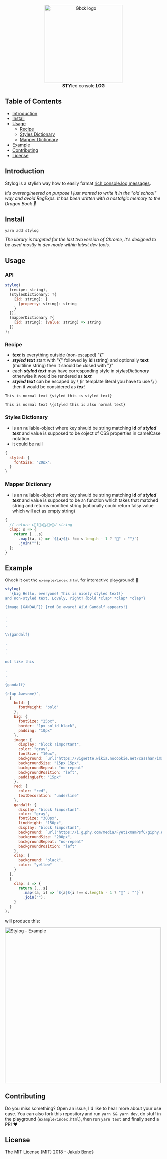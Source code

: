 <div align="center">
 <img src="https://user-images.githubusercontent.com/8135252/40784109-ea8d13c8-64e4-11e8-87aa-5ac3b4f27c02.png" alt="Gbck logo" title="Gbck" height="250" />

<div><strong>STY</strong>led console.<strong>LOG</strong></div>
</div>

## Table of Contents

* [Introduction](#introduction)
* [Install](#install)
* [Usage](#usage)
  * [Recipe](#recipe)
  * [Styles Dictionary](#styles-dictionary)
  * [Mapper Dictionary](#mapper-dictionary)
* [Example](#example)
* [Contributing](#contributing)
* [License](#license)

## Introduction

Stylog is a stylish way how to easily format [rich console.log messages](https://developers.google.com/web/tools/chrome-devtools/console/console-write#styling_console_output_with_css).

_It's overengineered on purpose I just wanted to write it in the "old school" way and avoid RegExps. It has been written with a nostalgic memory to the Dragon Book 🐲_

## Install

`yarn add stylog`

_The library is targeted for the last two version of Chrome, it's designed to be used mostly in dev mode within latest dev tools._

## Usage

### API

```js
stylog(
  (recipe: string),
  (stylesDictionary: ?{
    [id: string]: {
      [property: string]: string
    }
  }),
  (mapperDictionary ?{
    [id: string]: (value: string) => string
  })
);
```

### Recipe

* **_text_** is everything outside (non-escaped) "**{**"
* **_styled text_** start with "**{**" followed by **id** (string) and optionally **text** (multiline string) then it should be closed with "**}**"
* each **_styled text_** may have corresponding style in _stylesDictionary_ otherwise it would be rendered as **_text_**
* **_styled text_** can be escaped by \ (in template literal you have to use \\\ ) then it would be considered as **_text_**

```
This is normal text {styled this is styled text}
```

```
This is normal text \{styled this is also normal text}
```

### Styles Dictionary

* is an nullable-object where key should be string matching **id** of **_styled text_** and value is supposed to be object of CSS properties in camelCase notation.
* it could be null

```js
{
  styled: {
    fontSize: "20px";
  }
}
```

### Mapper Dictionary

* is an nullable-object where key should be string matching **id** of **_styled text_** and value is supposed to be an function which takes that matched string and returns modified string (optionally could return falsy value which will act as empty string)

```js
{
  // return c👏l👏a👏p👏e👏d string
  clap: s => {
    return [...s]
      .map((a, i) => `${a}${i !== s.length - 1 ? "👏" : ""}`)
      .join("");
  };
}
```

## Example

Check it out the `example/index.html` for interactive playground! 🙌

```js
stylog(
  `{big Hello, everyone! This is nicely styled text!} 
and non-styled text. Lovely, right? {bold *clap* *clap* *clap*} 

{image [GANDALF]} {red Be aware! Wild Gandalf appears!}

.
.
.

\\{gandalf}

.
.
.

not like this

.
.
.
{gandalf}

{clap Awesome}`,
  {
    bold: {
      fontWeight: "bold"
    },
    big: {
      fontSize: "25px",
      border: "1px solid black",
      padding: "10px"
    },
    image: {
      display: "block !important",
      color: "gray",
      fontSize: "10px",
      background: `url("https://vignette.wikia.nocookie.net/casshan/images/d/dc/Warn.png/revision/latest?cb=20120614181856")`,
      backgroundSize: "15px 15px",
      backgroundRepeat: "no-repeat",
      backgroundPosition: "left",
      paddingLeft: "15px"
    },
    red: {
      color: "red",
      textDecoration: "underline"
    },
    gandalf: {
      display: "block !important",
      color: "gray",
      fontSize: "300px",
      lineHeight: "150px",
      display: "block !important",
      background: `url("https://i.giphy.com/media/FyetIxXamPsfC/giphy.webp")`,
      backgroundSize: "200px",
      backgroundRepeat: "no-repeat",
      backgroundPosition: "left"
    },
    clap: {
      background: "black",
      color: "yellow"
    }
  },
  {
    clap: s => {
      return [...s]
        .map((a, i) => `${a}${i !== s.length - 1 ? "👏" : ""}`)
        .join("");
    }
  }
);
```

will produce this:

 <img src="https://user-images.githubusercontent.com/8135252/40863280-71631c20-65ef-11e8-9b02-7a396b7e69f5.png" alt="Stylog – Example" title="Stylog - Example" height="500" />

## Contributing

Do you miss something? Open an issue, I'd like to hear more about your use case. You can also fork this repository and run `yarn && yarn dev`, do stuff in the playground (`example/index.html`), then run `yarn test` and finally send a PR! ❤️

## License

The MIT License (MIT) 2018 - Jakub Beneš
